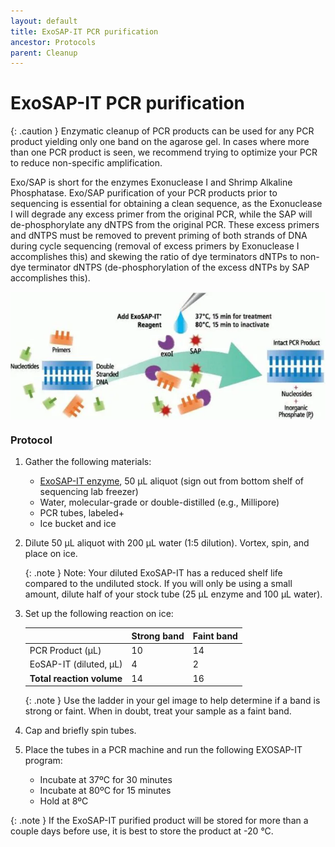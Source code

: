 ```yaml
---
layout: default
title: ExoSAP-IT PCR purification
ancestor: Protocols
parent: Cleanup
---
```


# ExoSAP-IT PCR purification

{: .caution }
Enzymatic cleanup of PCR products can be used for any PCR product yielding only one band on the agarose gel. In cases where more than one PCR product is seen, we recommend trying to optimize your PCR to reduce non-specific amplification. 

Exo/SAP is short for the enzymes Exonuclease I and Shrimp Alkaline Phosphatase. Exo/SAP purification of your PCR products prior to sequencing is essential for obtaining a clean sequence, as the Exonuclease I will degrade any excess primer from the original PCR, while the SAP will de-phosphorylate any dNTPS from the original PCR. These excess primers and dNTPS must be removed to prevent priming of both strands of DNA during cycle sequencing (removal of excess primers by Exonuclease I accomplishes this) and skewing the ratio of dye terminators dNTPs to non-dye terminator dNTPS (de-phosphorylation of the excess dNTPs by SAP accomplishes this).

<img src='https://github.com/CCG-CAS/CCG-CAS.github.io/blob/main/assets/ExoSap%20Summary.webp'
    alt="ExoSAP-IT Diagram" 
    width='600'
    align='center'>

### Protocol

1. Gather the following materials:

    - [ExoSAP-IT enzyme](https://www.thermofisher.com/order/catalog/product/78201.1.ML?ICID=search-782011ML#/78201.1.ML?ICID=search-782011ML), 50 µL aliquot (sign out from bottom shelf of sequencing lab freezer)
    - Water, molecular-grade or double-distilled (e.g., Millipore)
    - PCR tubes, labeled+
    - Ice bucket and ice
2. Dilute 50 µL aliquot with 200 µL water (1:5 dilution). Vortex, spin, and place on ice.

    {: .note }
   Note: Your diluted ExoSAP-IT has a reduced shelf life compared to the undiluted stock. If you will only be using a small amount, dilute half of your stock tube (25 µL enzyme and 100 µL water).
3. Set up the following reaction on ice:

    |                           | Strong band | Faint band |
    |:--------------------------|:------------|:-----------|
    | PCR Product (µL)          | 10          | 14         |
    | EoSAP-IT (diluted, µL)    | 4           | 2          |
    | **Total reaction volume** | 14          | 16         |

    {: .note }
   Use the ladder in your gel image to help determine if a band is strong or faint. When in doubt, treat your sample as a faint band.
4. Cap and briefly spin tubes.
5. Place the tubes in a PCR machine and run the following EXOSAP-IT program:
    - Incubate at 37ºC for 30 minutes
    - Incubate at 80ºC for 15 minutes
    - Hold at 8ºC

{: .note }
If the ExoSAP-IT purified product will be stored for more than a couple days before use, it is best to store the product at -20 °C.
